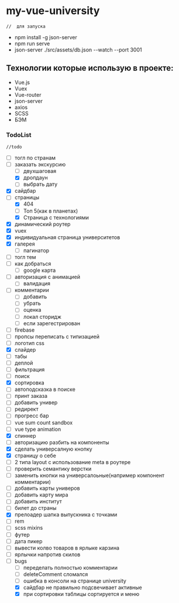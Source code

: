 # my-vue-university
    //  для запуска
*  npm install -g json-server
*  npm run serve
*  json-server ./src/assets/db.json --watch --port 3001

## Технологии которые использую в проекте:
* Vue.js
* Vuex
* Vue-router
* json-server
* axios
* SCSS
* БЭМ


### TodoList
    //todo
* [ ] тогл по странам
* [ ] заказать экскурсию
    * [ ] двухшаговая
    * [x] дропдаун
    * [ ] выбрать дату
* [x] сайдбар
* [ ] страницы
    * [x] 404
    * [ ] Топ 5(как в планетах)
    * [x] Страница с технологиями
* [x] динамический роутер
* [x] vuex
* [x] индивидуальная страница университетов
* [x] галерея
    * [ ] пагинатор
* [ ] тогл тем
* [ ] как добраться
    * [ ] google карта
* [ ] авторизация с анимацией
    * [ ] валидация
* [ ] комментарии
    * [ ] добавить
    * [ ] убрать 
    * [ ] оценка 
    * [ ] локал сторидж 
    * [ ] если зарегестрирован
* [ ] firebase
* [ ] пропсы переписать с типизацией
* [ ] логотип css
* [x] слайдер
* [ ] табы
* [ ] деплой
* [ ] фильтрация
* [ ] поиск
* [x] сортировка
* [ ] автоподсказка в поиске
* [ ] принт заказа
* [ ] добавить универ
* [ ] редирект
* [ ] прогресс бар
* [ ] vue sum count sandbox
* [ ] vue type animation
* [x] спиннер
* [ ] авторизацию разбить на компоненты
* [x] сделать универсалную кнопку
* [x] страницу о себе
* [ ] 2 типа layout с использование meta в роутере
* [ ] проверить семантику верстки
* [ ] заменить кнопки на универсалоьные(например компонент комментарии)
* [ ] добавить карты универов
* [ ] добавить карту мира
* [ ] добавить институт
* [ ] билет до страны
* [x] прелоадер шапка выпускника с точками
* [ ] rem
* [ ] scss mixins
* [ ] футер
* [ ] дата пикер
* [ ] вывести колво товаров в ярлыке карзина
* [ ] ярлычки напротив скилов
* [ ] bugs
    * [ ] переделать полностью комментарии
    * [ ] deleteComment сломался
    * [ ] ошибка в консоли на странице university
    * [x] сайдбар не правильно подсвечивает активные
    * [x] при сортировки таблицы сортируется и меню